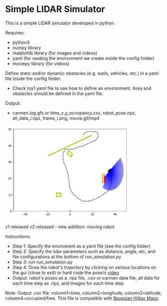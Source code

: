 # Simple LIDAR Simulator

This is a simple LIDAR simulator developed in python. 

Requires:
 - python3
 - numpy library
 - matplotlib library (for images and videos)
 - yaml (for reading the environment we create inside the config folder)
 - moviepy library (for videos) 

Define static and/or dynamic obstacles (e.g. walls, vehicles, etc.) in a yaml file inside the config folder:
 - Check toy1.yaml file to see how to define an environment. Area and obstacles should be defined in the yaml file.


Output:
 - carmen.log.gfs or time_x_y_occopancy.csv, robot_pose.npz, all_data_i.npz, frame_i.png, movie.gif/mp4

<img src="outputs/toy1_setting1/toy1_setting1.gif" width="400">

v1 released
v2 released - new addition: moving robot 

Instructions:
- Step 1: Specify the enviroment as a yaml file (see the config folder)
- Step 2: Specify the lidar parameters such as distance, angle, etc, and file configurations at the bottom of run_simulation.py
- Step 3: run run_simulation.py
- Step 4: Draw the robot's trajectory by clicking on various locations on the gui (close to exit) or hard code the pose/s [video](https://youtu.be/bhd1EDYTIiw)
- Output: robot's poses as a .npz file, .csv or carmen data file, all data for each time step as .npz, and images for each time step

Note: Output .csv file: column1=time, column2=longitude, column3=latitude, column4=occupied/free. This file is compatible with [Bayesian Hilber Maps](https://github.com/RansML/Bayesian_Hilbert_Maps).

